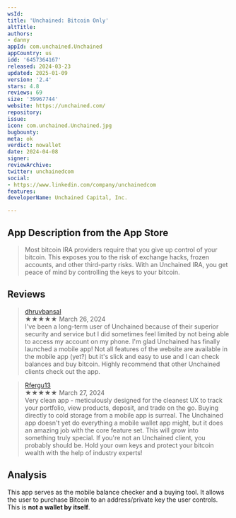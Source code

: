 ```yaml
---
wsId: 
title: 'Unchained: Bitcoin Only'
altTitle: 
authors:
- danny
appId: com.unchained.Unchained
appCountry: us
idd: '6457364167'
released: 2024-03-23
updated: 2025-01-09
version: '2.4'
stars: 4.8
reviews: 69
size: '39967744'
website: https://unchained.com/
repository: 
issue: 
icon: com.unchained.Unchained.jpg
bugbounty: 
meta: ok
verdict: nowallet
date: 2024-04-08
signer: 
reviewArchive: 
twitter: unchainedcom
social:
- https://www.linkedin.com/company/unchainedcom
features: 
developerName: Unchained Capital, Inc.

---
```


## App Description from the App Store

> Most bitcoin IRA providers require that you give up control of your bitcoin. This exposes you to the risk of exchange hacks, frozen accounts, and other third-party risks. With an Unchained IRA, you get peace of mind by controlling the keys to your bitcoin.

## Reviews

> [dhruvbansal](https://apps.apple.com/us/app/unchained-bitcoin-only/id6457364167)<br>
  ★★★★★ March 26, 2024 <br>
        I've been a long-term user of Unchained because of their superior security and service but I did sometimes feel limited by not being able to access my account on my phone. I'm glad Unchained has finally launched a mobile app! Not all features of the website are available in the mobile app (yet?) but it's slick and easy to use and I can check balances and buy bitcoin. Highly recommend that other Unchained clients check out the app.

> [Rfergu13](https://apps.apple.com/us/app/unchained-bitcoin-only/id6457364167)<br>
  ★★★★★ March 27, 2024 <br>
        Very clean app - meticulously designed for the cleanest UX to track your portfolio, view products, deposit, and trade on the go. Buying directly to cold storage from a mobile app is surreal.
        The Unchained app doesn't yet do everything a mobile wallet app might, but it does an amazing job with the core feature set. This will grow into something truly special.
        If you're not an Unchained client, you probably should be. Hold your own keys and protect your bitcoin wealth with the help of industry experts!

## Analysis 

This app serves as the mobile balance checker and a buying tool. It allows the user to purchase Bitcoin to an address/private key the user controls. This is **not a wallet by itself**.



